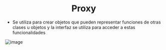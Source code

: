 # <center> Proxy </center>
- Se utiliza para crear objetos que pueden representar funciones de otras clases u objetos y la interfaz se utiliza para acceder a estas funcionalidades

![image](https://user-images.githubusercontent.com/31529014/200989336-6967277c-c199-44ea-b121-c6babae8e93a.png)